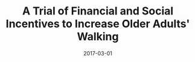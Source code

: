 ---
articlename2: Way to Walk II
title: >-
  A Trial of Financial and Social Incentives to Increase Older Adults' Walking
date: 2017-03-01
summary: >-
  Incentive schemes that use donations to a charity of choice, personal financial incentives, or a combination of the two can each increase older adults’ initial uptake of increased levels of walking.
authors: >-
  Kristin A.HarkinsBA, Jeffrey T.Kullgren MD, MS, MPH; Scarlett L.Bellamy ScD; Jason Karlawish MD; Karen Glanz PhD, MPH
externallink: 'http://www.sciencedirect.com/science/article/pii/S0749379716306122'
journal: Am J Prev Med.
---
